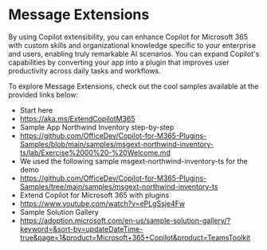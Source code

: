# Message Extensions

By using Copilot extensibility, you can enhance Copilot for Microsoft 365 with custom skills and organizational knowledge specific to your enterprise and users, enabling truly remarkable AI scenarios. You can expand Copilot's capabilities by converting your app into a plugin that improves user productivity across daily tasks and workflows.

To explore Message Extensions, check out the cool samples available at the provided links below:

- Start here
- https://aka.ms/ExtendCopilotM365 
- Sample App Northwind Inventory step-by-step
- https://github.com/OfficeDev/Copilot-for-M365-Plugins-Samples/blob/main/samples/msgext-northwind-inventory-ts/lab/Exercise%2000%20-%20Welcome.md 
- We used the following sample msgext-northwind-inventory-ts for the demo
- https://github.com/OfficeDev/Copilot-for-M365-Plugins-Samples/tree/main/samples/msgext-northwind-inventory-ts 
- Extend Copilot for Microsoft 365 with plugins
- https://www.youtube.com/watch?v=ePLgSsje4Fw 
- Sample Solution Gallery
- https://adoption.microsoft.com/en-us/sample-solution-gallery/?keyword=&sort-by=updateDateTime-true&page=1&product=Microsoft+365+Copilot&product=TeamsToolkit 


